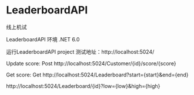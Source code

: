 # LeaderboardAPI

线上机试

LeaderboardAPI 环境 .NET 6.0

运行LeaderboardAPI project
测试地址：http://localhost:5024/

Update score:
Post
http://localhost:5024/Customer/{id}/score/{score}

Get score:
Get
http://localhost:5024/Leaderboard?start={start}&end={end}

http://localhost:5024/Leaderboard/{id}?low={low}&high={high}

